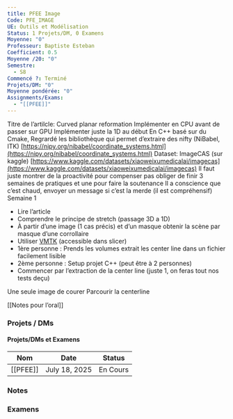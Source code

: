 ```yaml
---
title: PFEE Image
Code: PFE_IMAGE
UE: Outils et Modélisation
Status: 1 Projets/DM, 0 Examens
Moyenne: "0"
Professeur: Baptiste Esteban
Coefficient: 0.5
Moyenne /20: "0"
Semestre:
  - S8
Commencé ?: Terminé
Projets/DM: "0"
Moyenne pondérée: "0"
Assignments/Exams:
  - "[[PFEE]]"
---
```

Titre de l’artilcle: Curved planar reformation
Implémenter en CPU avant de passer sur GPU
Implémenter juste la 1D au début
En C++ basé sur du Cmake,
Regrardé les bibliothèque qui permet d’extraire des nifty (NiBabel, ITK)
[https://nipy.org/nibabel/coordinate_systems.html](https://nipy.org/nibabel/coordinate_systems.html)
Dataset: ImageCAS (sur kaggle) [https://www.kaggle.com/datasets/xiaoweixumedicalai/imagecas](https://www.kaggle.com/datasets/xiaoweixumedicalai/imagecas)
Il faut juste montrer de la proactivité pour compenser pas obliger de finir
3 semaines de pratiques et une pour faire la soutenance
Il a conscience que c’est chaud, envoyer un message si c’est la merde (il est compréhensif)
Semaine 1
- Lire l’article
- Comprendre le principe de stretch (passage 3D a 1D)
- À partir d’une image (1 cas précis) et d’un masque obtenir la scène par masque d’une corrollaire
- Utiliser [VMTK](https://github.com/vmtk/SlicerExtension-VMTK) (accessible dans slicer)
- 1ère personne : Prends les volumes extrait les center line dans un fichier facilement lisible
- 2ème personne : Setup projet C++ (peut être à 2 personnes)
- Commencer par l’extraction de la center line (juste 1, on feras tout nos tests deçu)
  
Une seule image de courer
Parcourir la centerline
  
[[Notes pour l’oral]]
  
### Projets / DMs
#### Projets/DMs et Examens
|Nom|Date|Status|
|---|---|---|
|[[PFEE]]|July 18, 2025|En Cours|
  
  
  
### Notes
  
### Examens